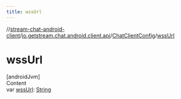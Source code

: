 ```yaml
---
title: wssUrl
---
```

//[stream-chat-android-client](../../../index.md)/[io.getstream.chat.android.client.api](../index.md)/[ChatClientConfig](index.md)/[wssUrl](wssUrl.md)



# wssUrl  
[androidJvm]  
Content  
var [wssUrl](wssUrl.md): [String](https://kotlinlang.org/api/latest/jvm/stdlib/kotlin/-string/index.html)  



